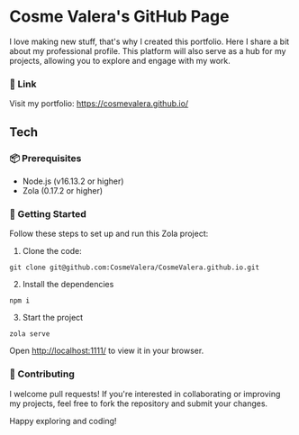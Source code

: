 # Cosme Valera's GitHub Page
I love making new stuff, that's why I created this portfolio. Here I share a bit about my professional profile. This platform will also serve as a hub for my projects, allowing you to explore and engage with my work.

### 🔗 Link 
Visit my portfolio: https://cosmevalera.github.io/

## Tech
### 📦 Prerequisites

- Node.js (v16.13.2 or higher)
- Zola (0.17.2 or higher)

### 🚀 Getting Started
Follow these steps to set up and run this Zola project:
1. Clone the code:
```
git clone git@github.com:CosmeValera/CosmeValera.github.io.git
```
2. Install the dependencies
```
npm i
```
3. Start the project
```
zola serve
```

Open [http://localhost:1111/](http://localhost:1111/) to view it in your browser.

### 👥 Contributing
I welcome pull requests! If you're interested in collaborating or improving my projects, feel free to fork the repository and submit your changes.

Happy exploring and coding!
